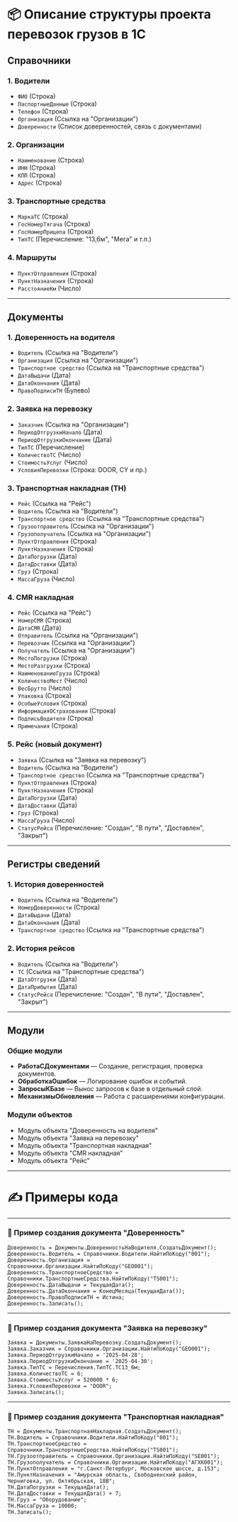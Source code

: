 # 📦 Описание структуры проекта перевозок грузов в 1С

## Справочники

### 1. Водители
- `ФИО` (Строка)
- `ПаспортныеДанные` (Строка)
- `Телефон` (Строка)
- `Организация` (Ссылка на "Организации")
- `Доверенности` (Список доверенностей, связь с документами)

### 2. Организации
- `Наименование` (Строка)
- `ИНН` (Строка)
- `КПП` (Строка)
- `Адрес` (Строка)

### 3. Транспортные средства
- `МаркаТС` (Строка)
- `ГосНомерТягача` (Строка)
- `ГосНомерПрицепа` (Строка)
- `ТипТС` (Перечисление: "13,6м", "Мега" и т.п.)

### 4. Маршруты
- `ПунктОтправления` (Строка)
- `ПунктНазначения` (Строка)
- `РасстояниеКм` (Число)

---

## Документы

### 1. Доверенность на водителя
- `Водитель` (Ссылка на "Водители")
- `Организация` (Ссылка на "Организации")
- `Транспортное средство` (Ссылка на "Транспортные средства")
- `ДатаВыдачи` (Дата)
- `ДатаОкончания` (Дата)
- `ПравоПодписиТН` (Булево)

### 2. Заявка на перевозку
- `Заказчик` (Ссылка на "Организации")
- `ПериодОтгрузкиНачало` (Дата)
- `ПериодОтгрузкиОкончание` (Дата)
- `ТипТС` (Перечисление)
- `КоличествоТС` (Число)
- `СтоимостьУслуг` (Число)
- `УсловияПеревозки` (Строка: DOOR, CY и пр.)

### 3. Транспортная накладная (ТН)
- `Рейс` (Ссылка на "Рейс")
- `Водитель` (Ссылка на "Водители")
- `Транспортное средство` (Ссылка на "Транспортные средства")
- `Грузоотправитель` (Ссылка на "Организации")
- `Грузополучатель` (Ссылка на "Организации")
- `ПунктОтправления` (Строка)
- `ПунктНазначения` (Строка)
- `ДатаПогрузки` (Дата)
- `ДатаДоставки` (Дата)
- `Груз` (Строка)
- `МассаГруза` (Число)

### 4. CMR накладная
- `Рейс` (Ссылка на "Рейс")
- `НомерCMR` (Строка)
- `ДатаCMR` (Дата)
- `Отправитель` (Ссылка на "Организации")
- `Перевозчик` (Ссылка на "Организации")
- `Получатель` (Ссылка на "Организации")
- `МестоПогрузки` (Строка)
- `МестоРазгрузки` (Строка)
- `НаименованиеГруза` (Строка)
- `КоличествоМест` (Число)
- `ВесБрутто` (Число)
- `Упаковка` (Строка)
- `ОсобыеУсловия` (Строка)
- `ИнформацияОСтраховании` (Строка)
- `ПодписьВодителя` (Строка)
- `Примечания` (Строка)

### 5. Рейс (новый документ)
- `Заявка` (Ссылка на "Заявка на перевозку")
- `Водитель` (Ссылка на "Водители")
- `Транспортное средство` (Ссылка на "Транспортные средства")
- `ПунктОтправления` (Строка)
- `ПунктНазначения` (Строка)
- `ДатаПогрузки` (Дата)
- `ДатаДоставки` (Дата)
- `Груз` (Строка)
- `МассаГруза` (Число)
- `СтатусРейса` (Перечисление: "Создан", "В пути", "Доставлен", "Закрыт")

---

## Регистры сведений

### 1. История доверенностей
- `Водитель` (Ссылка на "Водители")
- `НомерДоверенности` (Строка)
- `ДатаВыдачи` (Дата)
- `ДатаОкончания` (Дата)
- `Транспортное средство` (Ссылка на "Транспортные средства")

### 2. История рейсов
- `Водитель` (Ссылка на "Водители")
- `ТС` (Ссылка на "Транспортные средства")
- `ДатаОтгрузки` (Дата)
- `ДатаПрибытия` (Дата)
- `СтатусРейса` (Перечисление: "Создан", "В пути", "Доставлен", "Закрыт")

---

## Модули

### Общие модули
- **РаботаСДокументами** — Создание, регистрация, проверка документов.
- **ОбработкаОшибок** — Логирование ошибок и событий.
- **ЗапросыКБазе** — Вынос запросов к базе в отдельный слой.
- **МеханизмыОбновления** — Работа с расширениями конфигурации.

### Модули объектов
- Модуль объекта "Доверенность на водителя"
- Модуль объекта "Заявка на перевозку"
- Модуль объекта "Транспортная накладная"
- Модуль объекта "CMR накладная"
- Модуль объекта "Рейс"
---

# ✍ Примеры кода

---

### 📄 Пример создания документа "Доверенность"

```1C
Доверенность = Документы.ДоверенностьНаВодителя.СоздатьДокумент();
Доверенность.Водитель = Справочники.Водители.НайтиПоКоду("001");
Доверенность.Организация = Справочники.Организации.НайтиПоКоду("GEO001");
Доверенность.ТранспортноеСредство = Справочники.ТранспортныеСредства.НайтиПоКоду("TS001");
Доверенность.ДатаВыдачи = ТекущаяДата();
Доверенность.ДатаОкончания = КонецМесяца(ТекущаяДата());
Доверенность.ПравоПодписиТН = Истина;
Доверенность.Записать();
```

---

### 📄 Пример создания документа "Заявка на перевозку"

```1C
Заявка = Документы.ЗаявкаНаПеревозку.СоздатьДокумент();
Заявка.Заказчик = Справочники.Организации.НайтиПоКоду("GEO001");
Заявка.ПериодОтгрузкиНачало = '2025-04-28';
Заявка.ПериодОтгрузкиОкончание = '2025-04-30';
Заявка.ТипТС = Перечисления.ТипТС.ТС13_6м;
Заявка.КоличествоТС = 6;
Заявка.СтоимостьУслуг = 520000 * 6;
Заявка.УсловияПеревозки = "DOOR";
Заявка.Записать();
```

---

### 📄 Пример создания документа "Транспортная накладная"

```1C
ТН = Документы.ТранспортнаяНакладная.СоздатьДокумент();
ТН.Водитель = Справочники.Водители.НайтиПоКоду("001");
ТН.ТранспортноеСредство = Справочники.ТранспортныеСредства.НайтиПоКоду("TS001");
ТН.Грузоотправитель = Справочники.Организации.НайтиПоКоду("SE001");
ТН.Грузополучатель = Справочники.Организации.НайтиПоКоду("АГХК001");
ТН.ПунктОтправления = "г.Санкт-Петербург, Московское шоссе, д.153";
ТН.ПунктНазначения = "Амурская область, Свободненский район, Черниговка, ул. Октябрьская, 18В";
ТН.ДатаПогрузки = ТекущаяДата();
ТН.ДатаДоставки = ТекущаяДата() + 7;
ТН.Груз = "Оборудование";
ТН.МассаГруза = 10000;
ТН.Записать();
```
